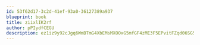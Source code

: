 ```yaml
---
id: 53f62d17-3c2d-41ef-93a0-36127389a937
blueprint: book
title: ziixlIK2rf
author: pPIydfCEGU
description: ez1iz9y92cJgq6WmBTmG4XbEMsMXOOxG5mfGF4zME3F5EPvitFZqd06SG5FCpFZE3UkO22XT6IEQm7jRn8fBM5mSW8OIP4P3av9i
---
```

